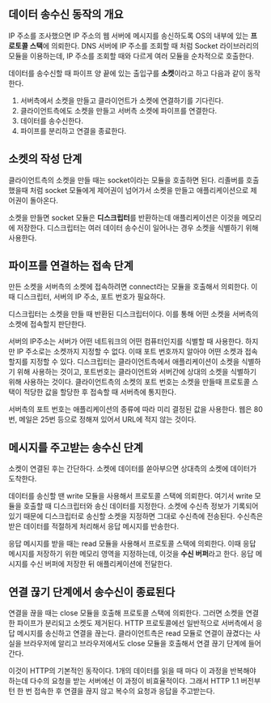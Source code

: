 ## 데이터 송수신 동작의 개요

IP 주소를 조사했으면 IP 주소의 웹 서버에 메시지를 송신하도록 OS의 내부에 있는 **프로토콜 스택**에 의뢰한다. DNS 서버에 IP 주소를 조회할 때 처럼 Socket 라이브러리의 모듈을 이용하는데, IP 주소를 조회할 때와 다르게 여러 모듈을 순차적으로 호출한다.

데이터를 송수신할 때 파이프 양 끝에 있는 출입구를 **소켓**이라고 하고 다음과 같이 동작한다.

1. 서버측에서 소켓을 만들고 클라이언트가 소켓에 연결하기를 기다린다.
2. 클라이언트측에도 소켓을 만들고 서버측 소켓에 파이프를 연결한다.
3. 데이터를 송수신한다.
4. 파이프를 분리하고 연결을 종료한다.



## 소켓의 작성 단계

클라이언트측의 소켓을 만들 때는 socket이라는 모듈을 호출하면 된다. 리졸버를 호출했을때 처럼 socket 모듈에게 제어권이 넘어가서 소켓을 만들고 애플리케이션으로 제어권이 돌아온다.

소켓을 만들면 socket 모듈은 **디스크립터**를 반환하는데 애플리케이션은 이것을 메모리에 저장한다. 디스크립터는 여러 데이터 송수신이 일어나는 경우 소켓을 식별하기 위해 사용한다.



## 파이프를 연결하는 접속 단계

만든 소켓을 서버측의 소켓에 접속하려면 connect라는 모듈을 호출해서 의뢰한다. 이때 디스크립터, 서버의 IP 주소, 포트 번호가 필요하다.

디스크립터는 소켓을 만들 때 반환된 디스크립터이다. 이를 통해 어떤 소켓을 서버측의 소켓에 접속할지 판단한다.

서버의 IP주소는 서버가 어떤 네트워크의 어떤 컴퓨터인지를 식별할 때 사용한다. 하지만 IP 주소로는 소켓까지 지정할 수 없다. 이때 포트 번호까지 알아야 어떤 소켓과 접속할지를 지정할 수 있다. 디스크립터는 클라이언트측에서 애플리케이션이 소켓을 식별하기 위해 사용하는 것이고, 포트번호는 클라이언트와 서버간에 상대의 소켓을 식별하기 위해 사용하는 것이다. 클라이언트측의 소켓의 포트 번호는 소켓을 만들때 프로토콜 스택이 적당한 값을 할당한 후 접속할 때 서버측에 통지한다.

서버측의 포트 번호는 애플리케이션의 종류에 따라 미리 결정된 값을 사용한다. 웹은 80번, 메일은 25번 등으로 정해져 있어서 URL에 적지 않는 것이다.



## 메시지를 주고받는 송수신 단계

소켓이 연결된 후는 간단하다. 소켓에 데이터를 쏟아부으면 상대측의 소켓에 데이터가 도착한다.

데이터를 송신할 땐 write 모듈을 사용해서 프로토콜 스택에 의뢰한다. 여기서 write 모듈을 호출할 때 디스크립터와 송신 데이터를 지정한다. 소켓에 수신측 정보가 기록되어 있기 때문에 디스크립터로 송신할 소켓을 지정하면 그대로 수신측에 전송된다. 수신측은 받은 데이터를 적절하게 처리해서 응답 메시지를 반송한다.

응답 메시지를 받을 때는 read 모듈을 사용해서 프로토콜 스택에 의뢰한다. 이때 응답 메시지를 저장하기 위한 메모리 영역을 지정하는데, 이것을 **수신 버퍼**라고 한다. 응답 메시지를 수신 버퍼에 저장한 뒤 애플리케이션에 전달한다.



## 연결 끊기 단계에서 송수신이 종료된다

연결을 끊을 때는 close 모듈을 호출해 프로토콜 스택에 의뢰한다. 그러면 소켓을 연결한 파이프가 분리되고 소켓도 제거된다. HTTP 프로토콜에선 일반적으로 서버측에서 응답 메시지를 송신하고 연결을 끊는다. 클라이언트측은 read 모듈로 연결이 끊겼다는 사실을 브라우저에 알리고 브라우저에서도 close 모듈을 호출해서 연결 끊기 단계에 들어간다.

이것이 HTTP의 기본적인 동작이다. 1개의 데이터를 읽을 때 마다 이 과정을 반복해야 하는데 다수의 요청을 받는 서버에선 이 과정이 비효율적이다. 그래서 HTTP 1.1 버전부턴 한 번 접속한 후 연결을 끊지 않고 복수의 요청과 응답을 주고받는다.